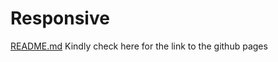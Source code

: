 # Responsive
[README.md](https://moyorbee.github.io/Responsive/)
Kindly check here for the link to the github pages
